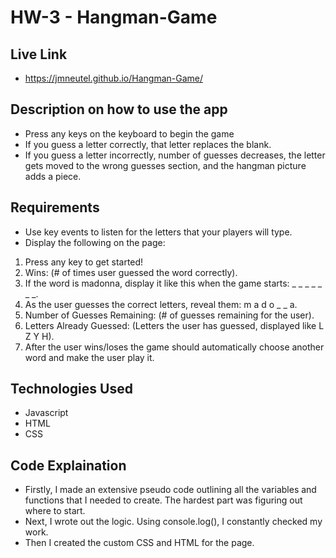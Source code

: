 # HW-3 - Hangman-Game

## Live Link 
 - https://jmneutel.github.io/Hangman-Game/
 
## Description on how to use the app
- Press any keys on the keyboard to begin the game
- If you guess a letter correctly, that letter replaces the blank.
- If you guess a letter incorrectly, number of guesses decreases, the letter gets moved to the wrong guesses section, and the hangman picture adds a piece. 

## Requirements
- Use key events to listen for the letters that your players will type.
- Display the following on the page:
 1. Press any key to get started!
 2. Wins: (# of times user guessed the word correctly).
 3. If the word is madonna, display it like this when the game starts: _ _ _ _ _ _ _.
 4. As the user guesses the correct letters, reveal them: m a d o _  _ a.
 5. Number of Guesses Remaining: (# of guesses remaining for the user).
 6. Letters Already Guessed: (Letters the user has guessed, displayed like L Z Y H).
 7. After the user wins/loses the game should automatically choose another word and make the user play it.

## Technologies Used
- Javascript
- HTML
- CSS

## Code Explaination
- Firstly, I made an extensive pseudo code outlining all the variables and functions that I needed to create. The hardest part was figuring out where to start. 
- Next, I wrote out the logic. Using console.log(), I constantly checked my work.
- Then I created the custom CSS and HTML for the page.
